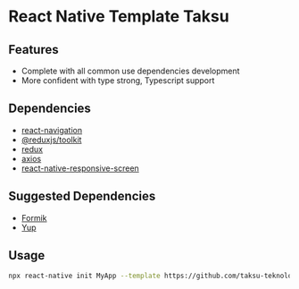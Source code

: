 # React Native Template Taksu

## Features
- Complete with all common use dependencies development
- More confident with type strong, Typescript support

## Dependencies
- [react-navigation](https://reactnavigation.org/docs/getting-started)
- [@reduxjs/toolkit](https://redux-toolkit.js.org/introduction/quick-start)
- [redux](https://redux.js.org/introduction/getting-started)
- [axios](https://github.com/axios/axios)
- [react-native-responsive-screen](https://github.com/marudy/react-native-responsive-screen)

## Suggested Dependencies
- [Formik](https://formik.org/docs/overview)
- [Yup](https://github.com/jquense/yup)

## Usage
```sh
npx react-native init MyApp --template https://github.com/taksu-teknologi/react-native-template-taksu.git
```
